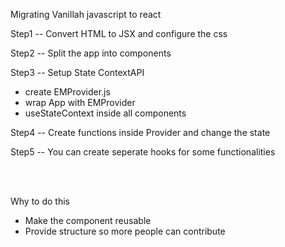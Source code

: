 Migrating Vanillah javascript to react 

Step1 -- Convert HTML to JSX and configure the css

Step2 -- Split the app into components

Step3 -- Setup State ContextAPI 
- create EMProvider.js
- wrap App with EMProvider
- useStateContext inside all components

Step4 -- Create functions inside Provider and change the state

Step5 -- You can create seperate hooks for some functionalities

<br>
<br>


Why to do this
- Make the component reusable
- Provide structure so more people can contribute 